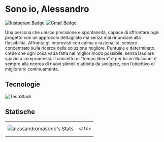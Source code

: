 # Sono io, Alessandro
[![Instagram Badge](https://img.shields.io/badge/-@alessandro.masone-blue?style=flat&logo=instagram&logoColor=white&link=https://instagram.com/alessandro.masone/)](https://instagram.com/alessandro.masone)
[![Gmail Badge](https://img.shields.io/badge/-alessandro@masone.cloud-c14438?style=flat&logo=Gmail&logoColor=white&link=mailto:alessandro@masone.cloud)](mailto:alessandro@masone.cloud)

Una persona che unisce precisione e spontaneità, capace di affrontare ogni progetto con un approccio dettagliato ma senza mai rinunciare alla flessibilità. Affronta gli imprevisti con calma e razionalità, sempre concentrato sulla ricerca della soluzione migliore. Puntuale e determinato, crede che ogni cosa vada fatta nel miglior modo possibile, senza lasciare spazio a compromessi. Il concetto di “tempo libero” è per lui un’illusione: è sempre alla ricerca di nuovi stimoli e attività da svolgere, con l’obiettivo di migliorarsi continuamente.

## Tecnologie
![TechStack](https://skillicons.dev/icons?i=vscode,pycharm,idea,androidstudio,git,latex,java,c,cpp,cs,php,css,mysql,bootstrap,jquery,html,js,docker,bash,phpstorm,wordpress)

## Statische
<table>
  <tr>
    <td>
      <img src="https://github-readme-stats.vercel.app/api?username=alessandromasone&theme=transparent&show_icons=true&hide_border=true&count_private=true" alt="alessandromasone's Stats">
    </td>
    <td>
      
    </td>
  </tr>
</table>


